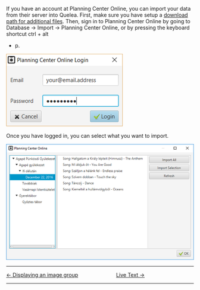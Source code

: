 If you have an account at Planning Center Online, you can import your
data from their server into Quelea. First, make sure you have setup a
[download path for additional files](Import_Export "Import Export"). Then,
sign in to Planning Center Online by going to Database -\> Import -\>
Planning Center Online, or by pressing the keyboard shortcut ctrl + alt
+ p.

![](PCO_login.png)

Once you have logged in, you can select what you want to import.

![](PCO_import.png)

-----



[← Displaying an image group](Displaying_an_image_group "Displaying an image group")
&nbsp;&nbsp;&nbsp;&nbsp;&nbsp;&nbsp;&nbsp;&nbsp;&nbsp;&nbsp;&nbsp;&nbsp;&nbsp;&nbsp;&nbsp;&nbsp;&nbsp;&nbsp;&nbsp;&nbsp;&nbsp;&nbsp;&nbsp;&nbsp; [Live Text →](Live_Text "Live Text")

---
